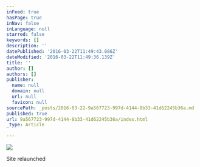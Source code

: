 ```yaml
---
inFeed: true
hasPage: true
inNav: false
inLanguage: null
starred: false
keywords: []
description: ''
datePublished: '2016-03-22T11:49:43.086Z'
dateModified: '2016-03-22T11:49:36.139Z'
title: ''
author: []
authors: []
publisher:
  name: null
  domain: null
  url: null
  favicon: null
sourcePath: _posts/2016-03-22-9a567723-997d-4144-8b33-41d62245b36a.md
published: true
url: 9a567723-997d-4144-8b33-41d62245b36a/index.html
_type: Article

---
```

![](https://the-grid-user-content.s3-us-west-2.amazonaws.com/b08217ad-3740-4589-9876-95ffdbe7969b.jpg)

Site relaunched